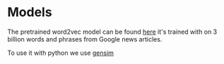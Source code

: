 # Models

The pretrained word2vec model can be found [here](https://code.google.com/archive/p/word2vec/) it's trained with on 3 billion words and phrases from Google news articles. 

To use it with python we use [gensim](https://radimrehurek.com/gensim/models/word2vec.html)